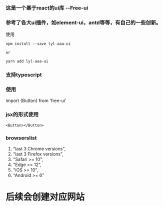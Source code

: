 ### 这是一个基于react的ui库 --Free-ui
### 参考了各大ui插件，如element-ui，antd等等，有自己的一些创新。

使用 
```
npm install --save lyl-aaa-ui

or

yarn add lyl-aaa-ui
```

### 支持typescript

### 使用
import {Button} from 'free-ui'

### jsx的形式使用
```
<Button></Button>
```

### browserslist
 
   1. "last 3 Chrome versions",
   2. "last 3 Firefox versions",
   3. "Safari >= 10",
   4. "Edge >= 12",
   5. "iOS >= 10",
   6. "Android >= 6"

# 后续会创建对应网站